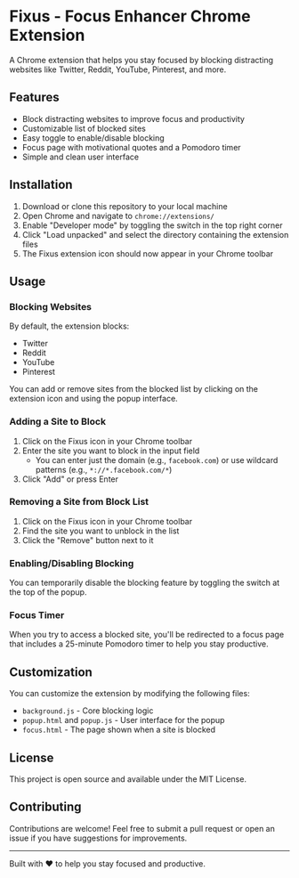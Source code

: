 # Fixus - Focus Enhancer Chrome Extension

A Chrome extension that helps you stay focused by blocking distracting websites like Twitter, Reddit, YouTube, Pinterest, and more.

## Features

- Block distracting websites to improve focus and productivity
- Customizable list of blocked sites
- Easy toggle to enable/disable blocking
- Focus page with motivational quotes and a Pomodoro timer
- Simple and clean user interface

## Installation

1. Download or clone this repository to your local machine
2. Open Chrome and navigate to `chrome://extensions/`
3. Enable "Developer mode" by toggling the switch in the top right corner
4. Click "Load unpacked" and select the directory containing the extension files
5. The Fixus extension icon should now appear in your Chrome toolbar

## Usage

### Blocking Websites

By default, the extension blocks:
- Twitter
- Reddit
- YouTube
- Pinterest

You can add or remove sites from the blocked list by clicking on the extension icon and using the popup interface.

### Adding a Site to Block

1. Click on the Fixus icon in your Chrome toolbar
2. Enter the site you want to block in the input field
   - You can enter just the domain (e.g., `facebook.com`) or use wildcard patterns (e.g., `*://*.facebook.com/*`)
3. Click "Add" or press Enter

### Removing a Site from Block List

1. Click on the Fixus icon in your Chrome toolbar
2. Find the site you want to unblock in the list
3. Click the "Remove" button next to it

### Enabling/Disabling Blocking

You can temporarily disable the blocking feature by toggling the switch at the top of the popup.

### Focus Timer

When you try to access a blocked site, you'll be redirected to a focus page that includes a 25-minute Pomodoro timer to help you stay productive.

## Customization

You can customize the extension by modifying the following files:
- `background.js` - Core blocking logic
- `popup.html` and `popup.js` - User interface for the popup
- `focus.html` - The page shown when a site is blocked

## License

This project is open source and available under the MIT License.

## Contributing

Contributions are welcome! Feel free to submit a pull request or open an issue if you have suggestions for improvements.

---

Built with ❤️ to help you stay focused and productive. 